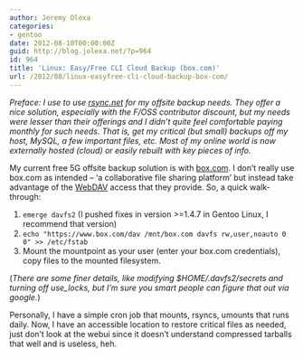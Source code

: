```yaml
---
author: Jeremy Olexa
categories:
- gentoo
date: 2012-08-10T00:00:00Z
guid: http://blog.jolexa.net/?p=964
id: 964
title: 'Linux: Easy/Free CLI Cloud Backup (box.com)'
url: /2012/08/linux-easyfree-cli-cloud-backup-box-com/
---
```


*Preface: I use to use [rsync.net][1] for my offsite backup needs. They offer a nice solution, especially with the F/OSS contributor discount, but my needs were lesser than their offerings and I didn&#8217;t quite feel comfortable paying monthly for such needs. That is, get my critical (but small) backups off my host, MySQL, a few important files, etc. Most of my online world is now externally hosted (cloud) or easily rebuilt with key pieces of info.*

My current free 5G offsite backup solution is with [box.com][2]. I don&#8217;t really use box.com as intended &#8211; &#8216;a collaborative file sharing platform&#8217; but instead take advantage of the [WebDAV][3] access that they provide. So, a quick walk-through:

  1. `emerge davfs2` (I pushed fixes in version >=1.4.7 in Gentoo Linux, I recommend that version)
  2. `echo "https://www.box.com/dav /mnt/box.com davfs rw,user,noauto 0 0" >> /etc/fstab ` 
  3. Mount the mountpoint as your user (enter your box.com credentials), copy files to the mounted filesystem.

(*There are some finer details, like modifying $HOME/.davfs2/secrets and turning off use_locks, but I&#8217;m sure you smart people can figure that out via google.*)

Personally, I have a simple cron job that mounts, rsyncs, umounts that runs daily. Now, I have an accessible location to restore critical files as needed, just don&#8217;t look at the webui since it doesn&#8217;t understand compressed tarballs that well and is useless, heh.

 [1]: http://rsync.net/
 [2]: https://www.box.com/
 [3]: http://en.wikipedia.org/wiki/Webdav